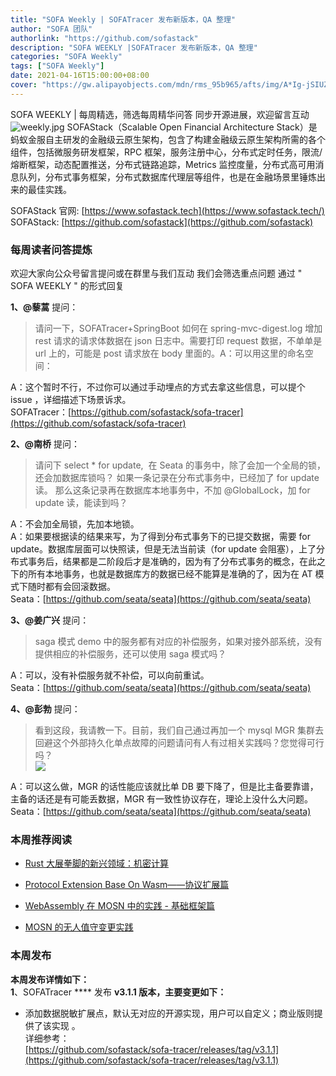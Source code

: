 ```yaml
---
title: "SOFA Weekly | SOFATracer 发布新版本，QA 整理"
author: "SOFA 团队"
authorlink: "https://github.com/sofastack"
description: "SOFA WEEKLY |SOFATracer 发布新版本，QA 整理"
categories: "SOFA Weekly"
tags: ["SOFA Weekly"]
date: 2021-04-16T15:00:00+08:00
cover: "https://gw.alipayobjects.com/mdn/rms_95b965/afts/img/A*Ig-jSIUZWx0AAAAAAAAAAAAAARQnAQ"
---
```

SOFA WEEKLY | 每周精选，筛选每周精华问答
同步开源进展，欢迎留言互动
![weekly.jpg](https://gw.alipayobjects.com/mdn/rms_95b965/afts/img/A*ARgKS6SuU7YAAAAAAAAAAAAAARQnAQ)
SOFAStack（Scalable Open Financial Architecture Stack）是蚂蚁金服自主研发的金融级云原生架构，包含了构建金融级云原生架构所需的各个组件，包括微服务研发框架，RPC 框架，服务注册中心，分布式定时任务，限流/熔断框架，动态配置推送，分布式链路追踪，Metrics 监控度量，分布式高可用消息队列，分布式事务框架，分布式数据库代理层等组件，也是在金融场景里锤炼出来的最佳实践。

SOFAStack 官网: [https://www.sofastack.tech](https://www.sofastack.tech/)
SOFAStack: [https://github.com/sofastack](https://github.com/sofastack)

### 每周读者问答提炼

欢迎大家向公众号留言提问或在群里与我们互动
我们会筛选重点问题
通过 " SOFA WEEKLY " 的形式回复

**1、@藜蒿** 提问：

>请问一下，SOFATracer+SpringBoot 如何在 spring-mvc-digest.log 增加 rest 请求的请求体数据在 json 日志中。需要打印 request 数据，不单单是 url 上的，可能是 post 请求放在 body 里面的。A：可以用这里的命名空间：<br />

A：这个暂时不行，不过你可以通过手动埋点的方式去拿这些信息，可以提个 issue ，详细描述下场景诉求。<br />
SOFATracer：[https://github.com/sofastack/sofa-tracer](https://github.com/sofastack/sofa-tracer)<br />

**2、@南桥** 提问：

> 请问下 select * for update,  在 Seata 的事务中，除了会加一个全局的锁，还会加数据库锁吗？
> 如果一条记录在分布式事务中，已经加了 for update 读。 那么这条记录再在数据库本地事务中，不加 @GlobalLock，加 for update 读，能读到吗？<br />

A：不会加全局锁，先加本地锁。<br />
A：如果要根据读的结果来写，为了得到分布式事务下的已提交数据，需要 for update。数据库层面可以快照读，但是无法当前读（for update 会阻塞），上了分布式事务后，结果都是二阶段后才是准确的，因为有了分布式事务的概念，在此之下的所有本地事务，也就是数据库方的数据已经不能算是准确的了，因为在 AT 模式下随时都有会回滚数据。<br />
Seata：[https://github.com/seata/seata](https://github.com/seata/seata)<br />

**3、@姜广兴** 提问：

>saga 模式 demo 中的服务都有对应的补偿服务，如果对接外部系统，没有提供相应的补偿服务，还可以使用 saga 模式吗？

A：可以，没有补偿服务就不补偿，可以向前重试。<br />
Seata：[https://github.com/seata/seata](https://github.com/seata/seata)<br />

**4、@彭勃** 提问：

>看到这段，我请教一下。目前，我们自己通过再加一个 mysql MGR 集群去回避这个外部持久化单点故障的问题请问有人有过相关实践吗？您觉得可行吗？<br />
![](https://gw.alipayobjects.com/mdn/rms_95b965/afts/img/A*TzGXS558iF0AAAAAAAAAAAAAARQnAQ)

A：可以这么做，MGR 的话性能应该就比单 DB 要下降了，但是比主备要靠谱，主备的话还是有可能丢数据，MGR 有一致性协议存在，理论上没什么大问题。<br />
Seata：[https://github.com/seata/seata](https://github.com/seata/seata)

### 本周推荐阅读

- [Rust 大展拳脚的新兴领域：机密计算](http://mp.weixin.qq.com/s?__biz=MzUzMzU5Mjc1Nw==&mid=2247487576&idx=1&sn=0d0575395476db930dab4e0f75e863e5&chksm=faa0ff82cdd77694a6fc42e47d6f20c20310b26cedc13f104f979acd1f02eb5a37ea9cdc8ea5&scene=21)

- [Protocol Extension Base On Wasm——协议扩展篇](http://mp.weixin.qq.com/s?__biz=MzUzMzU5Mjc1Nw==&mid=2247487546&idx=1&sn=72c3f1ede27ca4ace7988e11ca20d5f9&chksm=faa0ffe0cdd776f6d17323466b500acee50a371663f18da34d8e4cbe32304d7681cf58ff9b45&scene=21)

- [WebAssembly 在 MOSN 中的实践 - 基础框架篇](http://mp.weixin.qq.com/s?__biz=MzUzMzU5Mjc1Nw==&mid=2247487508&idx=1&sn=4b725ef4d19372f1711c2eb066611acf&chksm=faa0ffcecdd776d81c3d78dbfff588d12ef3ec3c5607036e3994fee3e215695279996c045dbc&scene=21)

- [MOSN 的无人值守变更实践](http://mp.weixin.qq.com/s?__biz=MzUzMzU5Mjc1Nw==&mid=2247487479&idx=1&sn=e5972cbc1d8c04cff843380117158539&chksm=faa0e02dcdd7693b965e35014cfef4dc3be84e477e0c74694421658a2570162ad73883e7b054&scene=21)

### 本周发布

**本周发布详情如下：**<br />**1**、SOFATracer **** 发布 **v3.1.1 版本，主要变更如下：**

- 添加数据脱敏扩展点，默认无对应的开源实现，用户可以自定义；商业版则提供了该实现 。<br />
详细参考：<br />
[https://github.com/sofastack/sofa-tracer/releases/tag/v3.1.1](https://github.com/sofastack/sofa-tracer/releases/tag/v3.1.1)
